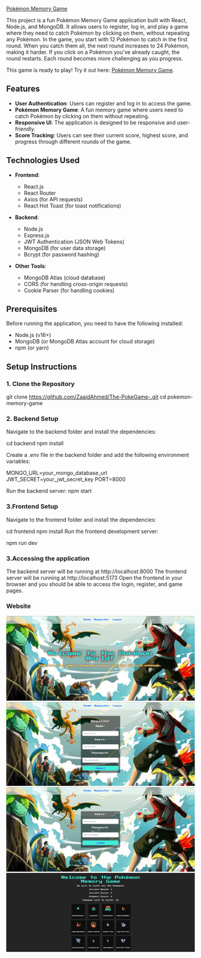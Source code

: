[Pokémon Memory Game](https://pokegame-frontend.onrender.com)


This project is a fun Pokémon Memory Game application built with React, Node.js, and MongoDB. It allows users to register, log in, and play a game where they need to catch Pokémon by clicking on them, without repeating any Pokémon.
In the game, you start with 12 Pokémon to catch in the first round. When you catch them all, the next round increases to 24 Pokémon, making it harder. If you click on a Pokémon you've already caught, the round restarts. Each round becomes more challenging as you progress.

This game is ready to play! Try it out here: [Pokémon Memory Game](https://pokegame-frontend.onrender.com).

## Features

- **User Authentication**: Users can register and log in to access the game.
- **Pokémon Memory Game**: A fun memory game where users need to catch Pokémon by clicking on them without repeating.
- **Responsive UI**: The application is designed to be responsive and user-friendly.
- **Score Tracking**: Users can see their current score, highest score, and progress through different rounds of the game.

## Technologies Used

- **Frontend**:
  - React.js
  - React Router
  - Axios (for API requests)
  - React Hot Toast (for toast notifications)
  
- **Backend**:
  - Node.js
  - Express.js
  - JWT Authentication (JSON Web Tokens)
  - MongoDB (for user data storage)
  - Bcrypt (for password hashing)

- **Other Tools**:
  - MongoDB Atlas (cloud database)
  - CORS (for handling cross-origin requests)
  - Cookie Parser (for handling cookies)

## Prerequisites

Before running the application, you need to have the following installed:

- Node.js (v16+)
- MongoDB (or MongoDB Atlas account for cloud storage)
- npm (or yarn)

## Setup Instructions

### 1. Clone the Repository

git clone https://github.com/ZaaidAhmed/The-PokeGame-.git
cd pokemon-memory-game

### 2. Backend Setup

Navigate to the backend folder and install the dependencies:


cd backend
npm install


Create a .env file in the backend folder and add the following environment variables:


MONGO_URL=your_mongo_database_url
JWT_SECRET=your_jwt_secret_key
PORT=8000

Run the backend server:
npm start


### 3.Frontend Setup
Navigate to the frontend folder and install the dependencies:



cd frontend
npm install
Run the frontend development server:

npm run dev
### 3.Accessing the application
The backend server will be running at http://localhost:8000
The frontend server will be running at http://localhost:5173
Open the frontend in your browser and you should be able to access the login, register, and game pages.

### Website
![Home Page](frontend/public/HomePage.png)
![Register](frontend/public/Register.png)
![Login](frontend/public/Login.png)
![MemoryGame](frontend/public/MemoryGame.png)
